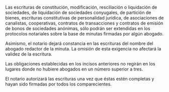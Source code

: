 Las escrituras de constitución, modificación, resciliación o liquidación de sociedades, de liquidación de sociedades conyugales, de partición de bienes, escrituras constitutivas de personalidad jurídica, de asociaciones de canalistas, cooperativas, contratos de transacciones y contratos de emisión de bonos de sociedades anónimas, sólo podrán ser extendidas en los protocolos notariales sobre la base de minutas firmadas por algún abogado.

Asimismo, el notario dejará constancia en las escrituras del nombre del abogado redactor de la minuta. La omisión de esta exigencia no afectará la validez de la escritura.

Las obligaciones establecidas en los incisos anteriores no regirán en los lugares donde no hubiere abogados en un número superior a tres.

El notario autorizará las escrituras una vez que éstas estén completas y hayan sido firmadas por todos los comparecientes.
